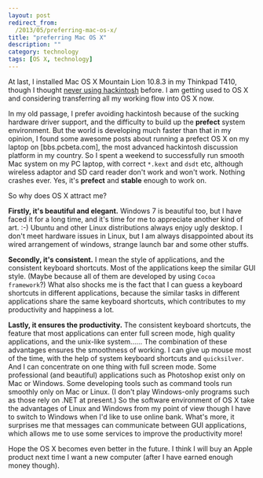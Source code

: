 ```yaml
---
layout: post
redirect_from:
  /2013/05/preferring-mac-os-x/
title: "preferring Mac OS X"
description: ""
category: technology
tags: [OS X, technology]
---
```


At last, I installed Mac OS X Mountain Lion 10.8.3 in my Thinkpad T410, though I thought [never using hackintosh](../../2012/06/never-use-hackintosh/) before. I am getting used to OS X and considering transferring all my working flow into OS X now.

In my old passage, I prefer avoiding hackintosh because of the sucking hardware driver support, and the difficulty to build up the **prefect** system environment. But the world is developing much faster than that in my opinion, I found some awesome posts about running a prefect OS X on my laptop on [bbs.pcbeta.com], the most advanced hackintosh discussion platform in my country. So I spent a weekend to successfully run smooth Mac system on my PC laptop, with correct `*.kext` and `dsdt` etc, although wireless adaptor and SD card reader don't work and won't work. Nothing crashes ever. Yes, it's **prefect** and **stable** enough to work on.

So why does OS X attract me?

**Firstly, it's beautiful and elegant.** Windows 7 is beautiful too, but I have faced it for a long time, and it's time for me to appreciate another kind of art. :-) Ubuntu and other Linux distributions always enjoy ugly desktop. I don't meet hardware issues in Linux, but I am always disappointed about its wired arrangement of windows, strange launch bar and some other stuffs.

**Secondly, it's consistent.** I mean the style of applications, and the consistent keyboard shortcuts. Most of the applications keep the similar GUI style. (Maybe because all of them are developed by using `Cocoa framework`?) What also shocks me is the fact that I can guess a keyboard shortcuts in different applications, because the similar tasks in different applications share the same keyboard shortcuts, which contributes to my productivity and happiness a lot. 

**Lastly, it ensures the productivity.** The consistent keyboard shortcuts, the feature that most applications can enter full screen mode, high quality applications, and the unix-like system...... The combination of these advantages ensures the smoothness of working. I can give up mouse most of the time, with the help of system keyboard shortcuts and `quicksilver`. And I can concentrate on one thing with full screen mode. Some professional (and beautiful) applications such as Photoshop exist only on Mac or Windows. Some developing tools such as command tools run smoothly only on Mac or Linux. (I don't play Windows-only programs such as those rely on .NET at present.) So the software environment of OS X take the advantages of Linux and Windows from my point of view though I have to switch to Windows when I'd like to use online bank. What's more, it surprises me that messages can communicate between GUI applications, which allows me to use some services to improve the productivity more!

Hope the OS X becomes even better in the future. I think I will buy an Apple product next time I want a new computer (after I have earned enough money though).
